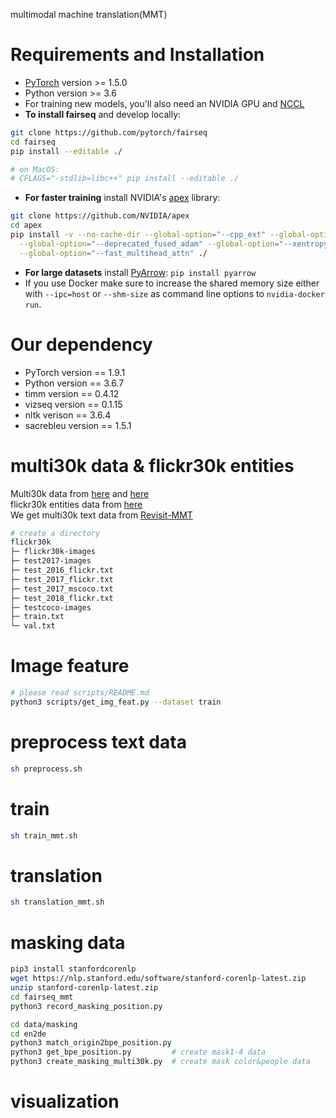 multimodal machine translation(MMT) 
# Requirements and Installation

* [PyTorch](http://pytorch.org/) version >= 1.5.0
* Python version >= 3.6
* For training new models, you'll also need an NVIDIA GPU and [NCCL](https://github.com/NVIDIA/nccl)
* **To install fairseq** and develop locally:
```bash
git clone https://github.com/pytorch/fairseq
cd fairseq
pip install --editable ./

# on MacOS:
# CFLAGS="-stdlib=libc++" pip install --editable ./
```
* **For faster training** install NVIDIA's [apex](https://github.com/NVIDIA/apex) library:
```bash
git clone https://github.com/NVIDIA/apex
cd apex
pip install -v --no-cache-dir --global-option="--cpp_ext" --global-option="--cuda_ext" \
  --global-option="--deprecated_fused_adam" --global-option="--xentropy" \
  --global-option="--fast_multihead_attn" ./
```
* **For large datasets** install [PyArrow](https://arrow.apache.org/docs/python/install.html#using-pip): `pip install pyarrow`
* If you use Docker make sure to increase the shared memory size either with
`--ipc=host` or `--shm-size` as command line options to `nvidia-docker run`.


# Our dependency

* PyTorch version == 1.9.1
* Python version == 3.6.7
* timm version == 0.4.12
* vizseq version == 0.1.15
* nltk verison == 3.6.4
* sacrebleu version == 1.5.1

# multi30k data & flickr30k entities
Multi30k data from [here](https://github.com/multi30k/dataset) and [here](https://www.statmt.org/wmt17/multimodal-task.html)  
flickr30k entities data from [here](https://github.com/BryanPlummer/flickr30k_entities)  
We get multi30k text data from [Revisit-MMT](https://github.com/LividWo/Revisit-MMT)
```bash
# create a directory
flickr30k
├─ flickr30k-images
├─ test2017-images
├─ test_2016_flickr.txt
├─ test_2017_flickr.txt
├─ test_2017_mscoco.txt
├─ test_2018_flickr.txt
├─ testcoco-images
├─ train.txt
└─ val.txt
```

# Image feature
```bash
# please read scripts/README.md
python3 scripts/get_img_feat.py --dataset train
```

# preprocess text data
```bash
sh preprocess.sh
```

# train
```bash
sh train_mmt.sh
```

# translation
```bash
sh translation_mmt.sh
```

# masking data
```bash
pip3 install stanfordcorenlp 
wget https://nlp.stanford.edu/software/stanford-corenlp-latest.zip
unzip stanford-corenlp-latest.zip
cd fairseq_mmt
python3 record_masking_position.py 

cd data/masking
cd en2de
python3 match_origin2bpe_position.py
python3 get_bpe_position.py         # create mask1-4 data
python3 create_masking_multi30k.py  # create mask color&people data
```

# visualization